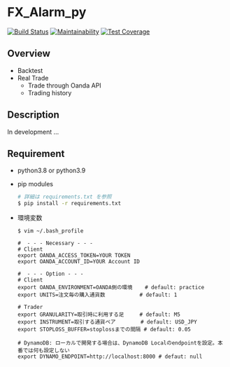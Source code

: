 # FX_Alarm_py

[![Build Status](https://travis-ci.com/siruku6/fx_alarm_py.svg?branch=master)](https://travis-ci.com/siruku6/fx_alarm_py)
[![Maintainability](https://api.codeclimate.com/v1/badges/67acc571f4fe4e7f7959/maintainability)](https://codeclimate.com/github/siruku6/fx_alarm_py/maintainability)
[![Test Coverage](https://api.codeclimate.com/v1/badges/67acc571f4fe4e7f7959/test_coverage)](https://codeclimate.com/github/siruku6/fx_alarm_py/test_coverage)

## Overview

- Backtest
- Real Trade
    - Trade through Oanda API
    - Trading history

## Description

In development ...

## Requirement
- python3.8 or python3.9
- pip modules
    ```bash
    # 詳細は requirements.txt を参照
    $ pip install -r requirements.txt
    ```

- 環境変数
    ```
    $ vim ~/.bash_profile

    #  - - - Necessary - - -
    # Client
    export OANDA_ACCESS_TOKEN=YOUR TOKEN
    export OANDA_ACCOUNT_ID=YOUR Account ID

    #  - - - Option - - -
    # Client
    export OANDA_ENVIRONMENT=OANDA側の環境    # default: practice
    export UNITS=注文毎の購入通貨数           # default: 1

    # Trader
    export GRANULARITY=取引時に利用する足     # default: M5
    export INSTRUMENT=取引する通貨ペア        # default: USD_JPY
    export STOPLOSS_BUFFER=stoplossまでの間隔 # default: 0.05
    
    # DynamoDB: ローカルで開発する場合は、DynamoDB Localのendpointを設定。本番では何も設定しない
    export DYNAMO_ENDPOINT=http://localhost:8000 # defaut: null 
    ```

